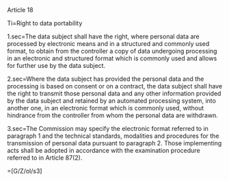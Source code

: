 Article 18

Ti=Right to data portability

1.sec=The data subject shall have the right, where personal data are processed by electronic means and in a structured and commonly used format, to obtain from the controller a copy of data undergoing processing in an electronic and structured format which is commonly used and allows for further use by the data subject.

2.sec=Where the data subject has provided the personal data and the processing is based on consent or on a contract, the data subject shall have the right to transmit those personal data and any other information provided by the data subject and retained by an automated processing system, into another one, in an electronic format which is commonly used, without hindrance from the controller from whom the personal data are withdrawn.

3.sec=The Commission may specify the electronic format referred to in paragraph 1 and the technical standards, modalities and procedures for the transmission of personal data pursuant to paragraph 2. Those implementing acts shall be adopted in accordance with the examination procedure referred to in Article 87(2).

=[G/Z/ol/s3]
